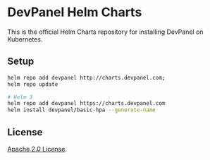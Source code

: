 # DevPanel Helm Charts

This is the official Helm Charts repository for installing DevPanel on Kubernetes.

## Setup

```bash
helm repo add devpanel http://charts.devpanel.com;
helm repo update

# Helm 3
helm repo add devpanel https://charts.devpanel.com
helm install devpanel/basic-hpa --generate-name
```

## License

<!-- Keep full URL links to repo files because this README syncs from master to main.  -->
[Apache 2.0 License](https://github.com/devpanel/charts/blob/main/LICENSE).
